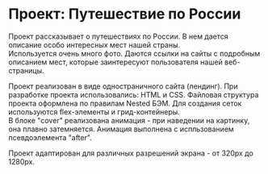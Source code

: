 # Проект: Путешествие по России  
  
  
Проект рассказывает о путешествиях по России. В нем дается описание особо интересных мест нашей страны.  
Используется очень много фото. Даются ссылки на сайты с подробным описанием мест, которые заинтересуют пользователя нашей веб-страницы.  
  
  
Проект реализован в виде одностраничного сайта (лендинг). 
При разработке проекта использовались: HTML и CSS. 
Файловая структура проекта оформлена по правилам Nested БЭМ. 
Для создания сеток используются flex-элементы и грид-контейнеры.  
В блоке "cover" реализована анимация - при наведении на картинку, она плавно затемняется. Анимация выполнена с испльзованием 
псевдоэлемента "after".  
  
Проект адаптирован для различных разрешений экрана - от 320px до 1280px. 

